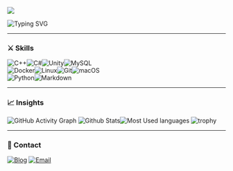 ![](https://capsule-render.vercel.app/api?type=waving&color=gradient&height=200&text=😄Hi+I'm+JaeU!👋&fontSize=60)

![Typing SVG](https://readme-typing-svg.demolab.com?font=Fira+Code&weight=600&size=25&pause=1000&color=F7DF1E&width=430&lines=Game+Developer;Game+Server+developer!;Learning+New+Things!)

---

### ⚔️ Skills

![C++](https://img.shields.io/badge/C%2B%2B-00599C?style=for-the-badge&logo=c%2B%2B&logoColor=white)![C#](https://img.shields.io/badge/C%23-512BD4?style=for-the-badge&logo=.net&logoColor=white)![Unity](https://img.shields.io/badge/Unity-FFFFFF?style=for-the-badge&logo=unity&logoColor=black)![MySQL](https://img.shields.io/badge/MySQL-4479A1?style=for-the-badge&logo=mysql&logoColor=white)
</br>
![Docker](https://img.shields.io/badge/Docker-2496ED?style=for-the-badge&logo=docker&logoColor=white)![Linux](https://img.shields.io/badge/Linux-FCC624?style=for-the-badge&logo=linux&logoColor=black)![Git](https://img.shields.io/badge/Git-F05032?style=for-the-badge&logo=git&logoColor=white)![macOS](https://img.shields.io/badge/macOS-000000?style=for-the-badge&logo=apple&logoColor=white)
</br>
![Python](https://img.shields.io/badge/Python-3776AB?style=for-the-badge&logo=Python&logoColor=white)![Markdown](https://img.shields.io/badge/Markdown-000000?style=for-the-badge&logo=Markdown&logoColor=white)

---

### 📈 Insights

![GitHub Activity Graph](https://github-readme-activity-graph.vercel.app/graph?username=thejae-u&theme=solarized-light)
![Github Stats](https://github-readme-stats.vercel.app/api?username=thejae-u&show_icons=true&theme=soralized-light)![Most Used languages](https://github-readme-stats.vercel.app/api/top-langs/?username=thejae-u&layout=compact&theme=solarize-light)
![trophy](https://github-profile-trophy.vercel.app/?username=thejae-u&theme=solarized-light) 

---

### 🤝 Contact

[![Blog](http://img.shields.io/badge/-Jaeu's%20blog-black?style=flat-square&logo=tistory)](https://blog.thejaeu.com/) [![Email](https://img.shields.io/badge/Email-D14836?style=flat-square&logo=maildotru&logoColor=white)](mailto:contact@thejaeu.com)

